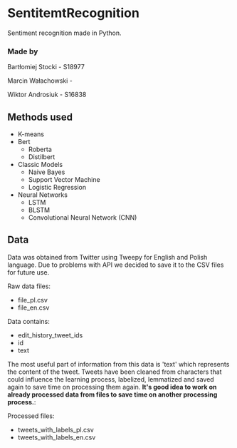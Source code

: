# SentitemtRecognition
Sentiment recognition made in Python.

### Made by 
Bartłomiej Stocki - S18977

Marcin Wałachowski - 

Wiktor Androsiuk - S16838

## Methods used
- K-means
- Bert
  - Roberta
  - Distilbert
- Classic Models 
  - Naive Bayes
  - Support Vector Machine
  - Logistic Regression
- Neural Networks
  - LSTM
  - BLSTM
  - Convolutional Neural Network (CNN)

## Data 
Data was obtained from Twitter using Tweepy for English and Polish language. Due to problems with API we decided to save it to the CSV files for future use.

Raw data files:
  - file_pl.csv
  - file_en.csv

Data contains:
- edit_history_tweet_ids
- id
- text

The most useful part of information from this data is 'text' which represents the content of the tweet. Tweets have been cleaned from characters that could influence the learning process, labelized, lemmatized and saved again to save time on processing them again. **It's good idea to work on already processed data from files to save time on another processing process.**:

Processed files: 
  - tweets_with_labels_pl.csv
  - tweets_with_labels_en.csv


